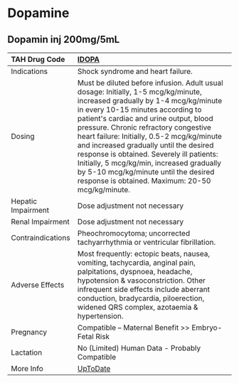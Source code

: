 # Dopamine

## Dopamin inj 200mg/5mL

| TAH Drug Code      | [IDOPA](https://www.tahsda.org.tw/drugs/hissearch.php?drug_code=IDOPA)                                                                                                                                                                                                                                                                                                                                                                                                                                                          |
|:-------------------|:--------------------------------------------------------------------------------------------------------------------------------------------------------------------------------------------------------------------------------------------------------------------------------------------------------------------------------------------------------------------------------------------------------------------------------------------------------------------------------------------------------------------------------|
| Indications        | Shock syndrome and heart failure.                                                                                                                                                                                                                                                                                                                                                                                                                                                                                               |
| Dosing             | Must be diluted before infusion. Adult usual dosage: Initially, 1-5 mcg/kg/minute, increased gradually by 1-4 mcg/kg/minute in every 10-15 minutes according to patient's cardiac and urine output, blood pressure. Chronic refractory congestive heart failure: Initially, 0.5-2 mcg/kg/minute and increased gradually until the desired response is obtained. Severely ill patients: Initially, 5 mcg/kg/min, increased gradually by 5-10 mcg/kg/minute until the desired response is obtained. Maximum: 20-50 mcg/kg/minute. |
| Hepatic Impairment | Dose adjustment not necessary                                                                                                                                                                                                                                                                                                                                                                                                                                                                                                   |
| Renal Impairment   | Dose adjustment not necessary                                                                                                                                                                                                                                                                                                                                                                                                                                                                                                   |
| Contraindications  | Pheochromocytoma; uncorrected tachyarrhythmia or ventricular fibrillation.                                                                                                                                                                                                                                                                                                                                                                                                                                                      |
| Adverse Effects    | Most frequently: ectopic beats, nausea, vomiting, tachycardia, anginal pain, palpitations, dyspnoea, headache, hypotension & vasoconstriction. Other infrequent side effects include aberrant conduction, bradycardia, piloerection, widened QRS complex, azotaemia & hypertension.                                                                                                                                                                                                                                             |
| Pregnancy          | Compatible – Maternal Benefit >> Embryo-Fetal Risk                                                                                                                                                                                                                                                                                                                                                                                                                                                                              |
| Lactation          | No (Limited) Human Data - Probably Compatible                                                                                                                                                                                                                                                                                                                                                                                                                                                                                   |
| More Info          | [UpToDate](https://www.uptodate.com/contents/dopamine-drug-information)                                                                                                                                                                                                                                                                                                                                                                                                                                                         |

